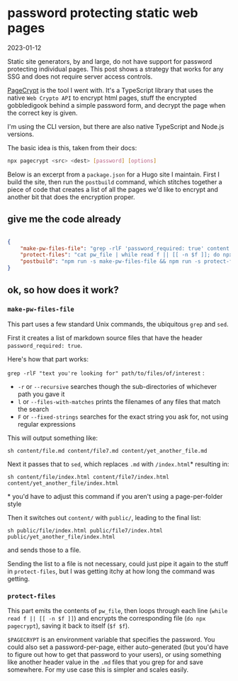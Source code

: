 # password protecting static web pages

<time id="post-date">2023-01-12</time>

<p id="post-excerpt">
Static site generators, by and large, do not have support for password protecting individual pages. 
This post shows a strategy that works for any SSG and does not require server access controls.
</p>

[PageCrypt](https://github.com/Greenheart/pagecrypt) is the tool I went with.
It's a TypeScript library that uses the native `Web Crypto API` to encrypt html pages,
stuff the encrypted gobbledigook behind a simple password form,
and decrypt the page when the correct key is given.

I'm using the CLI version, but there are also native TypeScript and Node.js versions. 

The basic idea is this, taken from their docs:

```sh
npx pagecrypt <src> <dest> [password] [options]
```

Below is an excerpt from a `package.json` for a Hugo site I maintain.
First I build the site, then run the `postbuild` command, 
which stitches together a piece of code that creates a list of all the pages we'd like to encrypt
and another bit that does the encryption proper.

## give me the code already

```json

{
    "make-pw-files-file": "grep -rlF 'password_required: true' content | sed s+\\.md+\\/index.html+g | sed s+content/+public/+g > pw_file",
    "protect-files": "cat pw_file | while read f || [[ -n $f ]]; do npx pagecrypt $f $f $PAGECRYPT; done",
    "postbuild": "npm run -s make-pw-files-file && npm run -s protect-files ",
}

```

## ok, so how does it work?

### `make-pw-files-file` 

This part uses a few standard Unix commands, the ubiquitous `grep` and `sed`. 

First it creates a list of markdown source files that have the header `password_required: true`.

Here's how that part works:

`grep -rlF "text you're looking for" path/to/files/of/interest` : 

- `-r` or `--recursive` searches though the sub-directories of whichever path you gave it
- `l` or `--files-with-matches` prints the filenames of any files that match the search
- `F` or `--fixed-strings` searches for the exact string you ask for, not using regular expressions

This will output something like:

`sh
content/file.md
content/file7.md
content/yet_another_file.md
`

Next it passes that to `sed`, which replaces `.md` with `/index.html`\* 
resulting in:

`sh
content/file/index.html
content/file7/index.html
content/yet_another_file/index.html
`

\* you'd have to adjust this command if you aren't using a page-per-folder style

Then it switches out `content/` with `public/`, leading to the final list:


`sh
public/file/index.html
public/file7/index.html
public/yet_another_file/index.html
`

and sends those to a file. 

Sending the list to a file is not necessary,
could just pipe it again to the stuff in `protect-files`,
but I was getting itchy at how long the command was getting.

### `protect-files`

This part emits the contents of `pw_file`,
then loops through each line (`while read f || [[ -n $f ]]`)
and encrypts the corresponding file (`do npx pagecrypt`), 
saving it back to itself (`$f $f`).

`$PAGECRYPT` is an environment variable that specifies the password.
You could also set a password-per-page, 
either auto-generated (but you'd have to figure out how to get that password to your users), 
or using something like another header value in the `.md` files that you grep for and save somewhere.
For my use case this is simpler and scales easily.

